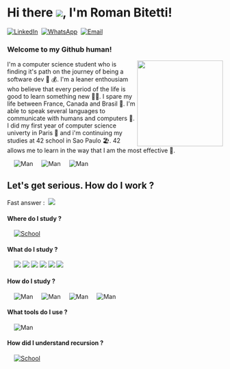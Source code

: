 # Hi there <img src="https://img.icons8.com/color/48/000000/github--v1.png"/>, I'm Roman Bitetti!

[![LinkedIn](https://img.shields.io/badge/LinkedIn-Me-informational?style=social&logo=linkedin&logoColor=blue)](https://www.linkedin.com/in/roman-bitetti-566485195/)&nbsp;
[![WhatsApp](https://img.shields.io/badge/WhatsApp-Moi-informational?style=social&logo=whatsapp&logoColor=green)](https://wa.me/+33755648103/)&nbsp;
[![Email](https://img.shields.io/badge/Email-Mim-informational?style=social&logo=gmail&logoColor=red)](mailto:romanbtt@tutanota.com?subject=[GitHub])&nbsp;

### Welcome to my Github human! &nbsp;
<img src="https://media.giphy.com/media/XzYY9fZM6sNFe/giphy.gif" align="right" height="200" />

I'm a computer science student who is finding it's path on the journey of being a software dev 🤑 💰. I'm a leaner enthousiam who believe that every period of the life is good to learn something new 🤸‍♂️. I spare my life between France, Canada and Brasil 🛂. I'm able to speak several languages to communicate with humans and computers 🤖. I did my first year of computer science univerty in Paris 🥐 and i'm continuing my studies at 42 school in Sao Paulo 🏖️. 42 allows me to learn in the way that I am the most effective 🤯.

&nbsp;&nbsp;&nbsp;&nbsp;![Man](https://img.shields.io/badge/Developped%20in-🇫🇷-informational?style=for-the-badge&Color=red&color=white)
&nbsp;&nbsp;&nbsp;&nbsp;![Man](https://img.shields.io/badge/Compiled%20in-🇨🇦-informational?style=for-the-badge&Color=red&color=white)
&nbsp;&nbsp;&nbsp;&nbsp;![Man](https://img.shields.io/badge/Debugged%20in-🇧🇷-informational?style=for-the-badge&Color=red&color=white)

## Let's get serious. How do I work ? 
Fast answer : &nbsp;<img src="https://img.icons8.com/cotton/32/000000/coffee-to-go.png"/>
#### Where do I study ?
&nbsp;&nbsp;&nbsp;&nbsp;[![School](https://img.shields.io/badge/School-SP-informational?style=plastic&logo=42&logoColor=red)](https://www.42.us.org/])
#### What do I study ?
&nbsp;&nbsp;&nbsp;&nbsp;<img src="https://img.icons8.com/color/48/000000/c-programming.png"/> <img src="https://img.icons8.com/color/48/000000/c-plus-plus-logo.png"/> <img src="https://img.icons8.com/color/48/000000/python.png"/> <img src="https://img.icons8.com/color/48/000000/docker.png"/> <img src="https://img.icons8.com/color/48/000000/kubernetes.png"/> <img src="https://img.icons8.com/plasticine/48/000000/bash.png"/>
#### How do I study ?
&nbsp;&nbsp;&nbsp;&nbsp;![Man](https://img.shields.io/badge/man-man-informational?style=plastic&logo=linux&logoColor=red)
&nbsp;&nbsp;&nbsp;&nbsp;![Man](https://img.shields.io/badge/‎-Udemy-informational?style=plastic&logo=udemy&logoColor=red)
&nbsp;&nbsp;&nbsp;&nbsp;![Man](https://img.shields.io/badge/‎-Youtube-informational?style=plastic&logo=youtube&logoColor=red)
&nbsp;&nbsp;&nbsp;&nbsp;![Man](https://img.shields.io/badge/‎-Community-informational?style=plastic&logo=42&logoColor=red)
#### What tools do I use ?
&nbsp;&nbsp;&nbsp;&nbsp;![Man](https://img.shields.io/badge/‎-Vim-informational?style=plastic&logo=vim&logoColor=green)
#### How did I understand recursion ?
&nbsp;&nbsp;&nbsp;&nbsp;[![School](https://img.shields.io/badge/‎-Link-informational?style=plastic&logo=google&logoColor=red)](https://www.google.com/search?sxsrf=ALeKk01JAlV0C__O3nAaQmB_ooZRlvJdLQ:1607658418324&q=recursion&spell=1&sa=X&ved=2ahUKEwiaycangsXtAhWPiOAKHfBACgkQBSgAegQIHxAv&biw=1920&bih=954])

